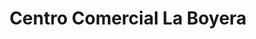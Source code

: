 ---
title: "Centro Comercial La Boyera"
url: /caracas/centro-comercial-la-boyera/
shop: centro comercial
---